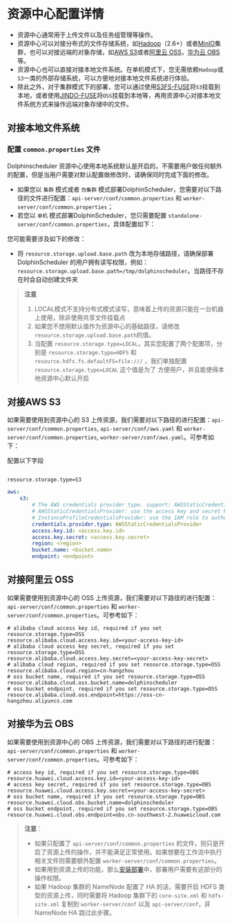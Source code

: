 # 资源中心配置详情

- 资源中心通常用于上传文件以及任务组管理等操作。
- 资源中心可以对接分布式的文件存储系统，如[Hadoop](https://hadoop.apache.org/docs/r2.7.0/)（2.6+）或者[MinIO](https://github.com/minio/minio)集群，也可以对接远端的对象存储，如[AWS S3](https://aws.amazon.com/s3/)或者[阿里云 OSS](https://www.aliyun.com/product/oss)，[华为云 OBS](https://support.huaweicloud.com/obs/index.html) 等。
- 资源中心也可以直接对接本地文件系统。在单机模式下，您无需依赖`Hadoop`或`S3`一类的外部存储系统，可以方便地对接本地文件系统进行体验。
- 除此之外，对于集群模式下的部署，您可以通过使用[S3FS-FUSE](https://github.com/s3fs-fuse/s3fs-fuse)将`S3`挂载到本地，或者使用[JINDO-FUSE](https://help.aliyun.com/document_detail/187410.html)将`OSS`挂载到本地等，再用资源中心对接本地文件系统方式来操作远端对象存储中的文件。

## 对接本地文件系统

### 配置 `common.properties` 文件

Dolphinscheduler 资源中心使用本地系统默认是开启的，不需要用户做任何额外的配置，但是当用户需要对默认配置做修改时，请确保同时完成下面的修改。

- 如果您以 `集群` 模式或者 `伪集群` 模式部署DolphinScheduler，您需要对以下路径的文件进行配置：`api-server/conf/common.properties` 和 `worker-server/conf/common.properties`；
- 若您以 `单机` 模式部署DolphinScheduler，您只需要配置 `standalone-server/conf/common.properties`，具体配置如下：

您可能需要涉及如下的修改：

- 将 `resource.storage.upload.base.path` 改为本地存储路径，请确保部署 DolphinScheduler 的用户拥有读写权限，例如：`resource.storage.upload.base.path=/tmp/dolphinscheduler`。当路径不存在时会自动创建文件夹

> **注意**
> 1. LOCAL模式不支持分布式模式读写，意味着上传的资源只能在一台机器上使用，除非使用共享文件挂载点
> 2. 如果您不想用默认值作为资源中心的基础路径，请修改`resource.storage.upload.base.path`的值。
> 3. 当配置 `resource.storage.type=LOCAL`，其实您配置了两个配置项，分别是 `resource.storage.type=HDFS` 和 `resource.hdfs.fs.defaultFS=file:///` ，我们单独配置 `resource.storage.type=LOCAL` 这个值是为了
> 方便用户，并且能使得本地资源中心默认开启

## 对接AWS S3

如果需要使用到资源中心的 S3 上传资源，我们需要对以下路径的进行配置：`api-server/conf/common.properties`, `api-server/conf/aws.yaml` 和 `worker-server/conf/common.properties`, `worker-server/conf/aws.yaml`。可参考如下：

配置以下字段

```properties

resource.storage.type=S3
```

```yaml
aws:
    s3:
        # The AWS credentials provider type. support: AWSStaticCredentialsProvider, InstanceProfileCredentialsProvider
        # AWSStaticCredentialsProvider: use the access key and secret key to authenticate
        # InstanceProfileCredentialsProvider: use the IAM role to authenticate
        credentials.provider.type: AWSStaticCredentialsProvider
        access.key.id: <access.key.id>
        access.key.secret: <access.key.secret>
        region: <region>
        bucket.name: <bucket.name>
        endpoint: <endpoint>

```

## 对接阿里云 OSS

如果需要使用到资源中心的 OSS 上传资源，我们需要对以下路径的进行配置：`api-server/conf/common.properties` 和 `worker-server/conf/common.properties`。可参考如下：

```properties
# alibaba cloud access key id, required if you set resource.storage.type=OSS 
resource.alibaba.cloud.access.key.id=<your-access-key-id>
# alibaba cloud access key secret, required if you set resource.storage.type=OSS
resource.alibaba.cloud.access.key.secret=<your-access-key-secret>
# alibaba cloud region, required if you set resource.storage.type=OSS
resource.alibaba.cloud.region=cn-hangzhou
# oss bucket name, required if you set resource.storage.type=OSS
resource.alibaba.cloud.oss.bucket.name=dolphinscheduler
# oss bucket endpoint, required if you set resource.storage.type=OSS
resource.alibaba.cloud.oss.endpoint=https://oss-cn-hangzhou.aliyuncs.com

```

## 对接华为云 OBS

如果需要使用到资源中心的 OBS 上传资源，我们需要对以下路径的进行配置：`api-server/conf/common.properties` 和 `worker-server/conf/common.properties`。可参考如下：

```properties
# access key id, required if you set resource.storage.type=OBS
resource.huawei.cloud.access.key.id=<your-access-key-id>
# access key secret, required if you set resource.storage.type=OBS
resource.huawei.cloud.access.key.secret=<your-access-key-secret>
# oss bucket name, required if you set resource.storage.type=OBS
resource.huawei.cloud.obs.bucket.name=dolphinscheduler
# oss bucket endpoint, required if you set resource.storage.type=OBS
resource.huawei.cloud.obs.endpoint=obs.cn-southwest-2.huaweicloud.com

```

> **注意**：
>
> * 如果只配置了 `api-server/conf/common.properties` 的文件，则只是开启了资源上传的操作，并不能满足正常使用。如果想要在工作流中执行相关文件则需要额外配置 `worker-server/conf/common.properties`。
> * 如果用到资源上传的功能，那么[安装部署](../installation/standalone.md)中，部署用户需要有这部分的操作权限。
> * 如果 Hadoop 集群的 NameNode 配置了 HA 的话，需要开启 HDFS 类型的资源上传，同时需要将 Hadoop 集群下的 `core-site.xml` 和 `hdfs-site.xml` 复制到 `worker-server/conf` 以及 `api-server/conf`，非 NameNode HA 跳过此步骤。

